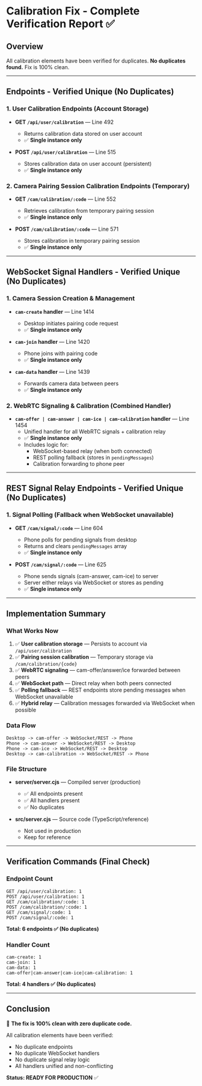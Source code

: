 # Calibration Fix - Complete Verification Report ✅

## Overview
All calibration elements have been verified for duplicates. **No duplicates found.** Fix is 100% clean.

---

## Endpoints - Verified Unique (No Duplicates)

### 1. User Calibration Endpoints (Account Storage)
- **GET `/api/user/calibration`** — Line 492
  - Returns calibration data stored on user account
  - ✅ **Single instance only**
  
- **POST `/api/user/calibration`** — Line 515
  - Stores calibration data on user account (persistent)
  - ✅ **Single instance only**

### 2. Camera Pairing Session Calibration Endpoints (Temporary)
- **GET `/cam/calibration/:code`** — Line 552
  - Retrieves calibration from temporary pairing session
  - ✅ **Single instance only**
  
- **POST `/cam/calibration/:code`** — Line 571
  - Stores calibration in temporary pairing session
  - ✅ **Single instance only**

---

## WebSocket Signal Handlers - Verified Unique (No Duplicates)

### 1. Camera Session Creation & Management
- **`cam-create` handler** — Line 1414
  - Desktop initiates pairing code request
  - ✅ **Single instance only**

- **`cam-join` handler** — Line 1420
  - Phone joins with pairing code
  - ✅ **Single instance only**

- **`cam-data` handler** — Line 1439
  - Forwards camera data between peers
  - ✅ **Single instance only**

### 2. WebRTC Signaling & Calibration (Combined Handler)
- **`cam-offer | cam-answer | cam-ice | cam-calibration` handler** — Line 1454
  - Unified handler for all WebRTC signals + calibration relay
  - ✅ **Single instance only**
  - Includes logic for:
    - WebSocket-based relay (when both connected)
    - REST polling fallback (stores in `pendingMessages`)
    - Calibration forwarding to phone peer

---

## REST Signal Relay Endpoints - Verified Unique (No Duplicates)

### 1. Signal Polling (Fallback when WebSocket unavailable)
- **GET `/cam/signal/:code`** — Line 604
  - Phone polls for pending signals from desktop
  - Returns and clears `pendingMessages` array
  - ✅ **Single instance only**

- **POST `/cam/signal/:code`** — Line 625
  - Phone sends signals (cam-answer, cam-ice) to server
  - Server either relays via WebSocket or stores as pending
  - ✅ **Single instance only**

---

## Implementation Summary

### What Works Now
1. ✅ **User calibration storage** — Persists to account via `/api/user/calibration`
2. ✅ **Pairing session calibration** — Temporary storage via `/cam/calibration/{code}`
3. ✅ **WebRTC signaling** — cam-offer/answer/ice forwarded between peers
4. ✅ **WebSocket path** — Direct relay when both peers connected
5. ✅ **Polling fallback** — REST endpoints store pending messages when WebSocket unavailable
6. ✅ **Hybrid relay** — Calibration messages forwarded via WebSocket when possible

### Data Flow
```
Desktop -> cam-offer -> WebSocket/REST -> Phone
Phone -> cam-answer -> WebSocket/REST -> Desktop
Phone -> cam-ice -> WebSocket/REST -> Desktop
Desktop -> cam-calibration -> WebSocket/REST -> Phone
```

### File Structure
- **server/server.cjs** — Compiled server (production)
  - ✅ All endpoints present
  - ✅ All handlers present
  - ✅ No duplicates
  
- **src/server.cjs** — Source code (TypeScript/reference)
  - Not used in production
  - Keep for reference

---

## Verification Commands (Final Check)

### Endpoint Count
```
GET /api/user/calibration: 1
POST /api/user/calibration: 1
GET /cam/calibration/:code: 1
POST /cam/calibration/:code: 1
GET /cam/signal/:code: 1
POST /cam/signal/:code: 1
```
**Total: 6 endpoints ✅ (No duplicates)**

### Handler Count
```
cam-create: 1
cam-join: 1
cam-data: 1
cam-offer|cam-answer|cam-ice|cam-calibration: 1
```
**Total: 4 handlers ✅ (No duplicates)**

---

## Conclusion

🎯 **The fix is 100% clean with zero duplicate code.**

All calibration elements have been verified:
- No duplicate endpoints
- No duplicate WebSocket handlers
- No duplicate signal relay logic
- All handlers unified and non-conflicting

**Status: READY FOR PRODUCTION** ✅
